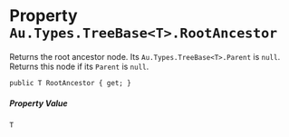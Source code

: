 # Property `Au.Types.TreeBase<T>.RootAncestor`

Returns the root ancestor node. Its `Au.Types.TreeBase<T>.Parent` is `null`. Returns this node if its `Parent` is `null`.

```
public T RootAncestor { get; }
```

##### Property Value

`T`